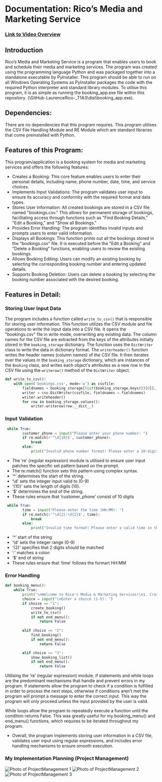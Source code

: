 # Documentation: Rico’s Media and Marketing Service 
### [Link to Video Overview](https://youtu.be/zdnLXSXNm_0) 
## __Introduction__
Rico’s Media and Marketing Service is a program that enables users to book and schedule their media and marketing services. The program was created using the programming language Python and was packaged together into a standalone executable by PyInstaller. This program should be able to run on all Windows Operating Systems as PyInstaller packages the code with the required Python interpreter and standard library modules. To utilise this program, it is as simple as running the booking_app.exe file within this repository. (\GitHub\-LaurenceRico-_T1A3\dist\booking_app.exe). 
## __Dependencies:__
There are no dependencies that this program requires. This program utilises the CSV File Handling Module and RE Module which are standard libraries that come preinstalled with Python. 
## __Features of this Program:__ 
This program/application is a booking system for media and marketing services and offers the following features:
- Creates a Booking: This core feature enables users to enter their personal details, including name, phone number, date, time, and service choices.
- Implements Input Validations: The program validates user input to ensure its accuracy and conformity with the required format and data types.
- Stores User Information: All created bookings are stored in a CSV file named "bookings.csv." This allows for permanent storage of bookings, facilitating access through functions such as "Find Booking Details," "Edit a Booking," and "Show all Bookings."
- Provides Error Handling: The program identifies invalid inputs and prompts users to enter valid information.
- Displays all Bookings: This function prints out all the bookings stored in the "bookings.csv" file. It is executed before the "Edit a Booking" and "Delete a Booking" functions, enabling users to review the existing bookings.
- Allows Booking Editing: Users can modify an existing booking by selecting the corresponding booking number and entering updated details.
- Supports Booking Deletion: Users can delete a booking by selecting the booking number associated with the desired booking.
## __Features in Detail:__

### __Storing User Input Data__

The program includes a function called `write_to_csv()` that is responsible for storing user information. This function utilizes the CSV module and file operations to write the input data into a CSV file. It opens the "bookings.csv" file in write mode, overwriting any existing data. The column names for the CSV file are extracted from the keys of the attributes initially stored in the `booking_storage` dictionary. The function uses the `DictWriter` class to write the data in dictionary format. The `writerheader()` function writes the header names (column names) of the CSV file. It then iterates over the values in the `booking_storage` dictionary, which are instances of the `Booking` class, and writes each object's attributes as a new row in the CSV file using the `writerow()` method of the `DictWriter` object.

```python
def write_to_csv():
    with open('bookings.csv', mode='w') as csvfile:
        fieldnames = booking_storage[list(booking_storage.keys())[0]].__dict__.keys()
        writer = csv.DictWriter(csvfile, fieldnames = fieldnames)
        writer.writeheader()
        for row in booking_storage.values():
            writer.writerow(row.__dict__)
```

### __Input Validation__ 

```python
 while True:
        customer_phone = input("Please enter your phone number: ")
        if re.match(r'^\d{10}$', customer_phone):
            break
        else:
            print("Invalid phone number format! Please enter a 10-digit number.")
```

- The ‘re’ (regular expression) module is utilised to ensure user input patches the specific set pattern based on the prompt. 
- The re.match() function sets this pattern using complex syntax.
- ‘^’ determines the start of the string.
- ‘\d’ sets the integer input valid to (0-9)
- ‘{10}’ sets the length of digits (10).
- ‘$’ determines the end of the string.
- These rules ensure that ‘customer_phone’ consist of 10 digits 

```python
 while True:
        time = input("Please enter the time (HH:MM): ")
        if re.match(r'^\d{2}:\d{2}$', time):
            break
        else:
            print("Invalid time format! Please enter a valid time in the format HH:MM.")
```

- ‘^’ start of the string
- ‘\d’ sets the integer range (0-9)
- ‘{2}’ specifies that 2 digits should be matched
- ‘:’ matches a colon
- ‘$’ end of string
- These rules ensure that ‘time’ follows the formart HH:MM 

### __Error Handling__ 

```python
def booking_menu():
    while True:
        print("\nWelcome to Rico's Media & Marketing Services!\n1. Create a Booking\n2. Find your Booking Details\n3. Show all Bookings\n4. Edit a Booking\n5. Delete a Booking\n6. Exit")
        choice = input("\nEnter a choice (1-5): ")
        if choice == "1":
            create_booking()
            write_to_csv()
            if not end_menu():
                return False        
    
        elif choice == "2":
            find_booking()
            if not end_menu():
                return False

        elif choice == "3":
            show_booking_list()
            if not end_menu():
                return False
```

Utilising the ‘re’ (regular expression) module, if statements and while loops are the predominant mechanisms that handle and prevent errors in my program. 
If statements allow the program to check if a condition is fulfilled in order to process the next steps, otherwise if conditions aren’t met the program will prompt a message to enter the correct input. This way the program will only proceed unless the input provided by the user is valid. 

While loops allow the program to repeatedly execute a function until the condition returns False. This was greatly useful for my booking_menu() and end_menu() functions, which requires to be iterated throughout my program. 

- Overall, the program implements storing user information in a CSV file, validates user input using regular expressions, and includes error handling mechanisms to ensure smooth execution.


### __My Implementation Planning (Project Management)__

![Photo of ProjectManagement 1](docs/featuresproject.png)
![Photo of ProjectManagement 2](docs/features.png)
![Photo of ProjectManagement 3](docs/terminalapptimeline.png)